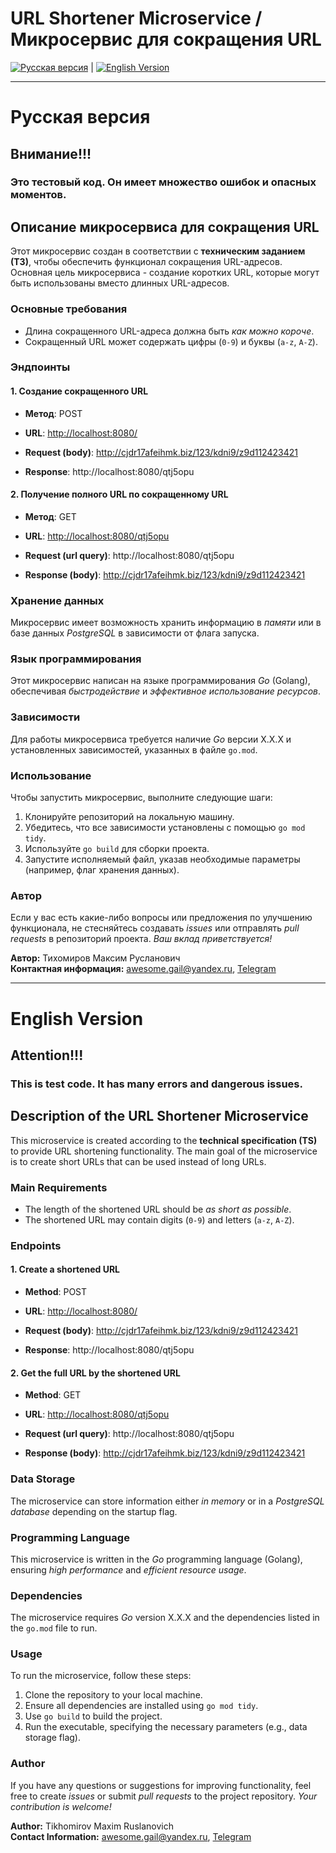 # URL Shortener Microservice / Микросервис для сокращения URL

[![Русская версия](#русская-версия)](#русская-версия) | [![English Version](#english-version)](#english-version)

---

# Русская версия

## Внимание!!!
### Это тестовый код. Он имеет множество ошибок и опасных моментов.

## Описание микросервиса для сокращения URL

Этот микросервис создан в соответствии с **техническим заданием (ТЗ)**, чтобы обеспечить функционал сокращения URL-адресов. Основная цель микросервиса - создание коротких URL, которые могут быть использованы вместо длинных URL-адресов.

### Основные требования

- Длина сокращенного URL-адреса должна быть *как можно короче*.
- Сокращенный URL может содержать цифры (`0-9`) и буквы (`a-z`, `A-Z`).

### Эндпоинты

#### 1. Создание сокращенного URL

- **Метод**: POST
- **URL**: [http://localhost:8080/](http://localhost:8080/)
- **Request (body)**: 
http://cjdr17afeihmk.biz/123/kdni9/z9d112423421

- **Response**: 
http://localhost:8080/qtj5opu

#### 2. Получение полного URL по сокращенному URL

- **Метод**: GET
- **URL**: [http://localhost:8080/qtj5opu](http://localhost:8080/qtj5opu)
- **Request (url query)**: 
http://localhost:8080/qtj5opu

- **Response (body)**: 
http://cjdr17afeihmk.biz/123/kdni9/z9d112423421

### Хранение данных

Микросервис имеет возможность хранить информацию в *памяти* или в базе данных *PostgreSQL* в зависимости от флага запуска.

### Язык программирования

Этот микросервис написан на языке программирования *Go* (Golang), обеспечивая *быстродействие* и *эффективное использование ресурсов*.

### Зависимости

Для работы микросервиса требуется наличие *Go* версии X.X.X и установленных зависимостей, указанных в файле `go.mod`.

### Использование

Чтобы запустить микросервис, выполните следующие шаги:

1. Клонируйте репозиторий на локальную машину.
2. Убедитесь, что все зависимости установлены с помощью `go mod tidy`.
3. Используйте `go build` для сборки проекта.
4. Запустите исполняемый файл, указав необходимые параметры (например, флаг хранения данных).

### Автор

Если у вас есть какие-либо вопросы или предложения по улучшению функционала, не стесняйтесь создавать *issues* или отправлять *pull requests* в репозиторий проекта. *Ваш вклад приветствуется!*

**Автор:** Тихомиров Максим Русланович  
**Контактная информация:** [awesome.gail@yandex.ru](mailto:awesome.gail@yandex.ru), [Telegram](https://t.me/Tichomirov2003)

---

# English Version

## Attention!!!
### This is test code. It has many errors and dangerous issues.

## Description of the URL Shortener Microservice

This microservice is created according to the **technical specification (TS)** to provide URL shortening functionality. The main goal of the microservice is to create short URLs that can be used instead of long URLs.

### Main Requirements

- The length of the shortened URL should be *as short as possible*.
- The shortened URL may contain digits (`0-9`) and letters (`a-z`, `A-Z`).

### Endpoints

#### 1. Create a shortened URL

- **Method**: POST
- **URL**: [http://localhost:8080/](http://localhost:8080/)
- **Request (body)**: 
http://cjdr17afeihmk.biz/123/kdni9/z9d112423421

- **Response**: 
http://localhost:8080/qtj5opu

#### 2. Get the full URL by the shortened URL

- **Method**: GET
- **URL**: [http://localhost:8080/qtj5opu](http://localhost:8080/qtj5opu)
- **Request (url query)**: 
http://localhost:8080/qtj5opu

- **Response (body)**: 
http://cjdr17afeihmk.biz/123/kdni9/z9d112423421

### Data Storage

The microservice can store information either *in memory* or in a *PostgreSQL database* depending on the startup flag.

### Programming Language

This microservice is written in the *Go* programming language (Golang), ensuring *high performance* and *efficient resource usage*.

### Dependencies

The microservice requires *Go* version X.X.X and the dependencies listed in the `go.mod` file to run.

### Usage

To run the microservice, follow these steps:

1. Clone the repository to your local machine.
2. Ensure all dependencies are installed using `go mod tidy`.
3. Use `go build` to build the project.
4. Run the executable, specifying the necessary parameters (e.g., data storage flag).

### Author

If you have any questions or suggestions for improving functionality, feel free to create *issues* or submit *pull requests* to the project repository. *Your contribution is welcome!*

**Author:** Tikhomirov Maxim Ruslanovich  
**Contact Information:** [awesome.gail@yandex.ru](mailto:awesome.gail@yandex.ru), [Telegram](https://t.me/Tichomirov2003)

</body>
</html>
